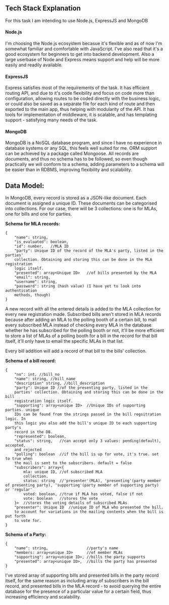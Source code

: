 ## Tech Stack Explanation

For this task I am intending to use Node.js, ExpressJS and MongoDB

#### Node.js

I'm choosing the Node.js ecosystem becasue it's flexible and as of now I'm somewhat familiar and comfortable with JavaScript. I've also read that it's a good ecosystem for beginners to get into backend development. Also a large userbase of Node and Express means support and help will be more easily and readily available.

#### ExpressJS

Express satisfies most of the requirements of the task. It has efficient routing API, and due to it's code flexibility and focus on code more than configuration, allowing routes to be coded directly with the business logic, or could also be saved as a separate file for each kind of route and then exported to the main app, thus helping with modularity of the API. It has tools for implementation of middleware, it is scalable, and has templating support - satisfying many needs of the task.

#### MongoDB

MongoDB is a NoSQL database program, and since I have no experience in database systems or any SQL, this feels well suited for me. ORM support can be achieved by a package called Mongoose. All records are documents, and thus no schema has to be followed, so even though practically we will conform to a schema, adding parameters to a schema will be easier than in RDBMS, improving flexibility and scalability.

## Data Model:

In MongoDB, every record is stored as a JSON-like document. Each document is assigned a unique ID. These documents can be categorised into collections. For our case, there will be 3 collections: one is for MLAs, one for bills and one for parties.

**Schema for MLA records:**
```
{
	"name": string,
	"is_evaluated": boolean,
	"id": number,	//MLA ID
	"party": Unique ID of the record of the MLA's party, listed in the parties'
	collection. Obtaining and storing this can be done in the MLA registration
	logic itself.
	"presented": array<Unique ID>	//of bills presented by the MLA
	"email": string,
	"username": string,
	"password": string (hash value) (I have yet to look into authentication
	methods, though)
}
```

A new record with all the entered details is added to the MLA collection for every new registration made. Subscribed bills aren't stored in MLA records because after adding an MLA to the polling booth of a certain bill, to mail every subscribed MLA instead of checking every MLA in the database whether he has subscribed for the polling booth or not, it'll be more efficient to store a list of MLAs of a polling booth for a bill in the record for that bill itself, it'll only have to email the specific MLAs in that list.

Every bill addition will add a record of that bill to the bills' collection.

**Schema of a bill record:**
```
{
	"no": int, //bill_no
	"name": string, //bill_name
	"description" string, //bill_description
	"party": Unique ID //of the presenting party, listed in the
	parties' collection. Obtaining and storing this can be done in the bill
	registration logic itself.
	"supporting": array<unique ID>	//Unique IDs of supporting parties. unique
	IDs can be found from the strings passed in the bill regsitration logic. In
	this logic you also add the bill's unique ID to each supporting party's
	record in the DB.
	"represented": boolean,
	"status": string,	//can accept only 3 values: pending(default), accepted,
	and rejected
	"polling": boolean	//if the bill is up for vote, it's true. set to true when
	the mail is sent to the subscribers. default = false
	"subscribers": array<{
		mla: unique ID,	//of subscribed MLA
		collection.
		status: string	//'presenter'(MLA), 'presenting'(party member of presenting party), 'supporting'(party member of supporting party) or 'regular'
		voted: boolean,	//true if MLA has voted, false if not
		vote: boolean	//stores the vote
	}>	//stores the voting details of subscribed MLAs
	"presenter": Unique ID	//unique ID of MLA who presented the bill,
	to account for variations in the mailing contents when the bill is put forth
	to vote for.
}
```

**Schema of a Party:**
```
{
	"name": string,					//party's name
	"members: array<unique ID>		//of member MLAs
	"supporting": array<unique ID>,	//bills the party supports
	"presented": array<unique ID>,	//bills the party has presented
}
```

I've stored array of supporting bills and presented bills in the party record itself, for the same reason as including array of subscribers in the bill record, and presented bills in the MLA record - to avoid querying the entire database for the presence of a particular value for a certain field, thus increasing efficiency and scalability.
